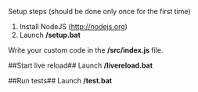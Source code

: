 Setup steps (should be done only once for the first time)

1. Install NodeJS (http://nodejs.org)
2. Launch **/setup.bat**

Write your custom code in the **/src/index.js** file.

##Start live reload##
Launch **/livereload.bat**

##Run tests##
Launch **/test.bat**
